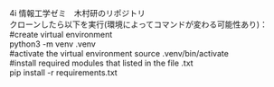 4i 情報工学ゼミ　木村研のリポジトリ  
クローンしたら以下を実行(環境によってコマンドが変わる可能性あり)：  
#create virtual environment  
python3 -m venv .venv  
#activate the virtual environment
source .venv/bin/activate  
#install required modules that listed in the file .txt  
pip install -r requirements.txt  
